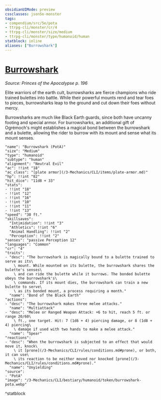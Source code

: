 ```yaml
---
obsidianUIMode: preview
cssclasses: json5e-monster
tags:
- compendium/src/5e/pota
- ttrpg-cli/monster/cr/4
- ttrpg-cli/monster/size/medium
- ttrpg-cli/monster/type/humanoid/human
statblock: inline
aliases: ["Burrowshark"]
---
```

# [Burrowshark](3-Mechanics\CLI\bestiary\humanoid/burrowshark-pota.md)
*Source: Princes of the Apocalypse p. 196*  

Elite warriors of the earth cult, burrowsharks are fierce champions who ride trained bulettes into battle. While their powerful mounts rend and tear foes to pieces, burrowsharks leap to the ground and cut down their foes without mercy.

Burrowsharks are much like Black Earth guards, since both have uncanny footing and special armor. For burrowsharks, an additional gift of Ogrémoch's might establishes a magical bond between the burrowshark and a bulette, allowing the rider to burrow with its mount and sense what its mount senses.

```statblock
"name": "Burrowshark (PotA)"
"size": "Medium"
"type": "humanoid"
"subtype": "human"
"alignment": "Neutral Evil"
"ac": !!int "18"
"ac_class": "[plate armor](/3-Mechanics/CLI/items/plate-armor.md)"
"hp": !!int "82"
"hit_dice": "11d8 + 33"
"stats":
- !!int "18"
- !!int "12"
- !!int "16"
- !!int "10"
- !!int "11"
- !!int "13"
"speed": "30 ft."
"skillsaves":
  "Intimidation": !!int "3"
  "Athletics": !!int "6"
  "Animal Handling": !!int "2"
  "Perception": !!int "2"
"senses": "passive Perception 12"
"languages": "Common"
"cr": "4"
"traits":
- "desc": "The burrowshark is magically bound to a bulette trained to serve as its\
    \ mount. While mounted on its bulette, the burrowshark shares the bulette's senses\
    \ and can ride the bulette while it burrows. The bonded bulette obeys the burrowshark's\
    \ commands. If its mount dies, the burrowshark can train a new bulette to serve\
    \ as its bonded mount, a process requiring a month."
  "name": "Bond of the Black Earth"
"actions":
- "desc": "The burrowshark makes three melee attacks."
  "name": "Multiattack"
- "desc": "Melee or Ranged Weapon Attack: +6 to hit, reach 5 ft. or range 20/60\
    \ ft., one target. Hit: 7 (1d6 + 4) piercing damage, or 8 (1d8 + 4) piercing\
    \ damage if used with two hands to make a melee attack."
  "name": "Spear"
"reactions":
- "desc": "When the burrowshark is subjected to an effect that would move it, knock\
    \ it [prone](/3-Mechanics/CLI/rules/conditions.md#prone), or both, it can use\
    \ its reaction to be neither moved nor knocked [prone](/3-Mechanics/CLI/rules/conditions.md#prone)."
  "name": "Unyielding"
"source":
- "PotA"
"image": "/3-Mechanics/CLI/bestiary/humanoid/token/burrowshark-pota.webp"
```
^statblock